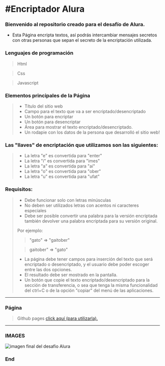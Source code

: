 # #Encriptador Alura

### Bienvenido al repositorio creado para el desafío de Alura.
- Esta Página encripta textos, así podrás intercambiar mensajes secretos con otras personas que sepan el secreto de la encriptación utilizada.

### Lenguajes de programación
> Html

>Css

>Javascript

### Elementos principales de la Página
>+ Título del sitio web
>+ Campo para el texto que va a ser encriptado/desencriptado
>+ Un botón para encriptar
>+ Un botón para desencriptar
>+ Área para mostrar el texto encriptado/desencriptado.
>+ Un rodapie con los datos de la persona que desarrolló el sitio web!

### Las "llaves" de encriptación que utilizamos son las siguientes:
>+ La letra "e" es convertida para "enter"
>+ La letra "i" es convertida para "imes"
>+ La letra "a" es convertida para "ai"
>+ La letra "o" es convertida para "ober"
>+ La letra "u" es convertida para "ufat"

### Requisitos:

>+ Debe funcionar solo con letras minúsculas
>+ No deben ser utilizados letras con acentos ni caracteres especiales
>+ Debe ser posible convertir una palabra para la versión encriptada también devolver una palabra encriptada para su versión original.
>
> Por ejemplo:
> 
>> "gato" => "gaitober"
> 
>> gaitober" => "gato"
>
>+ La página debe tener campos para
inserción del texto que será encriptado o desencriptado, y el usuario debe poder escoger entre las dos opciones.
>+ El resultado debe ser mostrado en la pantalla.
>+ Un botón que copie el texto encriptado/desencriptado para la sección de transferencia, o sea que tenga la misma funcionalidad del ctrl+C o de la opción "copiar" del menú de las aplicaciones.

----

### Página
>Github pages [click aquí (para utilizarla).](https://pablochavez22.github.io/encriptadorAlura/)
                
----

### IMAGES
![imagen final del desafio Alura]()


### End
